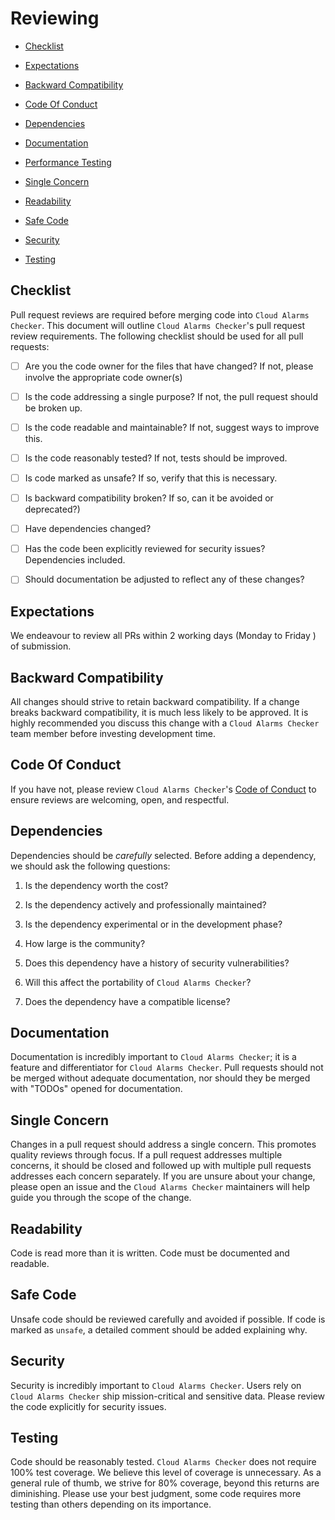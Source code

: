 # Reviewing



- [Checklist](#checklist)

- [Expectations](#expectations)

- [Backward Compatibility](#backward-compatibility)

- [Code Of Conduct](#code-of-conduct)

- [Dependencies](#dependencies)

- [Documentation](#documentation)

- [Performance Testing](#performance-testing)

- [Single Concern](#single-concern)

- [Readability](#readability)

- [Safe Code](#safe-code)

- [Security](#security)

- [Testing](#testing)



## Checklist



Pull request reviews are required before merging code into `Cloud Alarms Checker`. This document will outline `Cloud Alarms Checker`'s pull request review requirements. The following checklist should be used for all pull requests:



- [ ] Are you the code owner for the files that have changed? If not, please involve the appropriate code owner(s)

- [ ] Is the code addressing a single purpose? If not, the pull request should be broken up. 

- [ ] Is the code readable and maintainable? If not, suggest ways to improve this.

- [ ] Is the code reasonably tested? If not, tests should be improved.

- [ ] Is code marked as unsafe? If so, verify that this is necessary.

- [ ] Is backward compatibility broken? If so, can it be avoided or deprecated?)

- [ ] Have dependencies changed? 

- [ ] Has the code been explicitly reviewed for security issues? Dependencies included.

- [ ] Should documentation be adjusted to reflect any of these changes?



## Expectations



We endeavour to review all PRs within 2 working days (Monday to Friday ) of submission.



## Backward Compatibility



All changes should strive to retain backward compatibility. If a change breaks backward compatibility, it is much less likely to be approved. It is highly recommended you discuss this change with a `Cloud Alarms Checker` team member before investing development time.



## Code Of Conduct



If you have not, please review `Cloud Alarms Checker`'s [Code of Conduct](./CODE_OF_CONDUCT.md) to ensure reviews are welcoming, open, and respectful.



## Dependencies



Dependencies should be _carefully_ selected. Before adding a dependency, we should ask the following questions:



1. Is the dependency worth the cost?

2. Is the dependency actively and professionally maintained?

3. Is the dependency experimental or in the development phase?

4. How large is the community?

5. Does this dependency have a history of security vulnerabilities?

6. Will this affect the portability of `Cloud Alarms Checker`?

7. Does the dependency have a compatible license?



## Documentation



Documentation is incredibly important to `Cloud Alarms Checker`; it is a feature and differentiator for `Cloud Alarms Checker`. Pull requests should not be merged without adequate documentation, nor should they be merged with "TODOs" opened for documentation.



## Single Concern



Changes in a pull request should address a single concern. This promotes quality reviews through focus. If a pull request addresses multiple concerns, it should be closed and followed up with multiple pull requests addresses each concern separately. If you are unsure about your change, please open an issue and the `Cloud Alarms Checker` maintainers will help guide you through the scope of the change.



## Readability



Code is read more than it is written. Code must be documented and readable.



## Safe Code



Unsafe code should be reviewed carefully and avoided if possible. If code is marked as `unsafe`, a detailed comment should be added explaining why.



## Security



Security is incredibly important to `Cloud Alarms Checker`. Users rely on `Cloud Alarms Checker` ship mission-critical and sensitive data. Please review the code explicitly for security issues.



## Testing



Code should be reasonably tested. `Cloud Alarms Checker` does not require 100% test coverage. We believe this level of coverage is unnecessary. As a general rule of thumb, we strive for 80% coverage, beyond this returns are diminishing. Please use your best judgment, some code requires more testing than others depending on its importance.